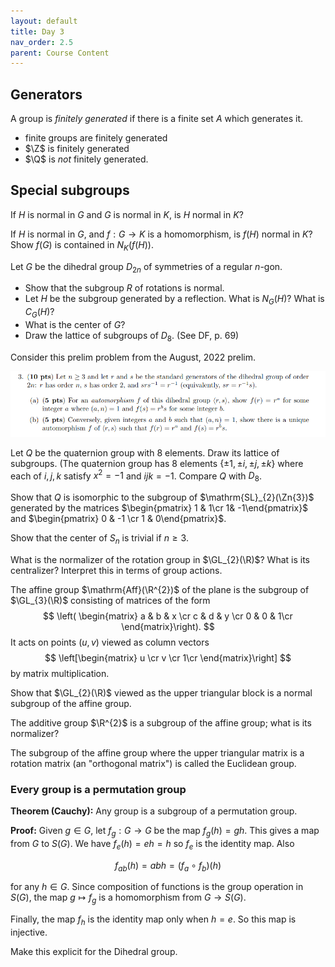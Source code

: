 ```yaml
---
layout: default
title: Day 3
nav_order: 2.5
parent: Course Content
---
```


## Generators

A group is *finitely generated* if there is a finite set $A$ which generates it. 
- finite groups are finitely generated
- $\Z$ is finitely generated
- $\Q$ is *not* finitely generated. 

## Special subgroups

If $H$ is normal in $G$ and $G$ is normal in $K$, is $H$ normal in $K$?

If $H$ is normal in $G$, and $f:G\to K$ is a homomorphism, is $f(H)$ normal in $K$?
Show $f(G)$ is contained in $N_{K}(f(H))$.

Let $G$ be the dihedral group $D_{2n}$ of symmetries of a regular $n$-gon.
- Show that the subgroup $R$ of rotations is normal.
- Let $H$ be the subgroup generated by a reflection.  What is $N_{G}(H)$? What is $C_{G}(H)$?
- What is the center of $G$?
- Draw the lattice of subgroups of $D_{8}$. (See DF, p. 69)

Consider this prelim problem from the August, 2022 prelim.

![Prelim Problem](png/prelim_prob.png)

Let $Q$ be the quaternion group with $8$ elements. Draw its lattice of subgroups.
(The quaternion group has 8 elements $\lbrace \pm 1, \pm i, \pm j, \pm k\rbrace$ where each 
of $i,j,k$ satisfy $x^2=-1$ and $ijk=-1$.  Compare $Q$ with $D_{8}$.

Show that $Q$ is isomorphic to the subgroup of $\mathrm{SL}_{2}(\Zn{3})$ generated
by the matrices $\begin{pmatrix} 1 & 1\cr  1& -1\end{pmatrix}$ and $\begin{pmatrix} 0 & -1 \cr 1 & 0\end{pmatrix}$.

Show that the center of $S_{n}$ is trivial if $n\ge 3$.

What is the normalizer of the rotation group in  $\GL_{2}(\R)$? What is its centralizer?
Interpret this in terms of group actions.



The affine group $\mathrm{Aff}(\R^{2})$ of the plane is the subgroup of $\GL_{3}(\R)$ consisting of matrices of the form
$$
\left(
\begin{matrix}
a & b & x \cr
c & d & y \cr
0 & 0 & 1\cr
\end{matrix}\right).
$$
It acts on points $(u,v)$ viewed as column vectors 
$$
\left[\begin{matrix}
u \cr
v \cr 
1\cr
\end{matrix}\right]
$$
by matrix multiplication.

Show that $\GL_{2}(\R)$ viewed as the upper triangular block is a normal subgroup of the affine group.

The additive group $\R^{2}$ is a subgroup of the affine group; what is its normalizer?

The subgroup of the affine group where the upper triangular matrix is a rotation matrix (an "orthogonal matrix")
is called the Euclidean group.  


### Every group is a permutation group 

**Theorem (Cauchy):** Any group is a subgroup of a permutation group.

**Proof:** Given $g\in G$, let $f_{g}:G\to G$ be the map $f_{g}(h)=gh$.  This gives a map from 
$G$ to $S(G)$. We have $f_{e}(h)=eh=h$ so $f_{e}$ is the identity map.   Also

$$f_{ab}(h)=abh=(f_{a}\circ f_{b})(h)$$

for any $h\in G$.  Since composition
of functions is the group operation in $S(G)$, the map $g\mapsto f_{g}$ is a homomorphism from $G\to S(G)$.

Finally, the map $f_{h}$ is the identity map only when $h=e$.  So this map is injective.  

Make this explicit for the Dihedral group.






